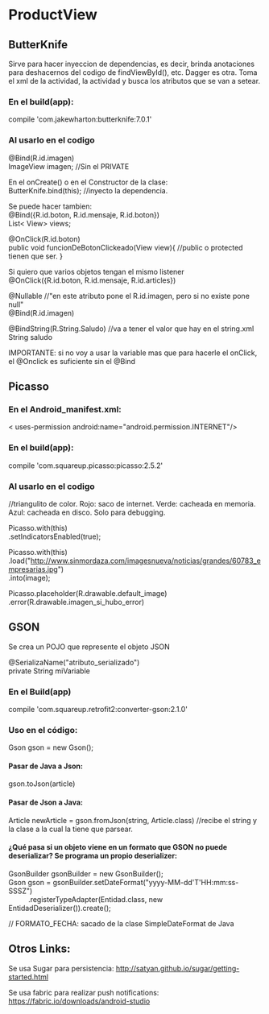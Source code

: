 # ProductView

## ButterKnife
Sirve para hacer inyeccion de dependencias, es decir, brinda anotaciones para deshacernos del codigo de findViewById(), etc. Dagger es otra. Toma el xml de la actividad, la actividad y busca los atributos que se van a setear.

### En el build(app):    
compile 'com.jakewharton:butterknife:7.0.1'


### Al usarlo en el codigo
@Bind(R.id.imagen)  
ImageView imagen; //Sin el PRIVATE    


En el onCreate() o en el Constructor de la clase:  
ButterKnife.bind(this);  //inyecto la dependencia.    


Se puede hacer tambien:  
@Bind({R.id.boton, R.id.mensaje, R.id.boton})  
List< View> views;  


@OnClick(R.id.boton)  
public void funcionDeBotonClickeado(View view){ //public o protected tienen que ser.
}  


Si quiero que varios objetos tengan el mismo listener  
@OnClick({R.id.boton, R.id.mensaje, R.id.articles})  


@Nullable	//"en este atributo pone el R.id.imagen, pero si no existe pone null"  
@Bind(R.id.imagen)      


@BindString(R.String.Saludo)  //va a tener el valor que hay en el string.xml  
String saludo    


IMPORTANTE: si no voy a usar la variable mas que para hacerle el onClick, el @Onclick es suficiente sin el @Bind  


## Picasso

### En el Android_manifest.xml:
< uses-permission android:name="android.permission.INTERNET"/>

### En el build(app):
compile 'com.squareup.picasso:picasso:2.5.2'

### Al usarlo en el codigo
//triangulito de color. Rojo: saco de internet. Verde: cacheada en memoria. Azul: cacheada en disco. Solo para debugging. 
 
 Picasso.with(this)  
        .setIndicatorsEnabled(true); 

 Picasso.with(this)  
        .load("http://www.sinmordaza.com/imagesnueva/noticias/grandes/60783_empresarias.jpg")  
        .into(image);

  Picasso.placeholder(R.drawable.default_image)  
  		.error(R.drawable.imagen_si_hubo_error)

## GSON
Se crea un POJO que represente el objeto JSON  

@SerializaName("atributo_serializado")  
private String miVariable

### En el Build(app)
compile 'com.squareup.retrofit2:converter-gson:2.1.0'

### Uso en el código:
Gson gson = new Gson();  

#### Pasar de Java a Json:
gson.toJson(article)  
#### Pasar de Json a Java:  
Article newArticle = gson.fromJson(string, Article.class)  //recibe el string y la clase a la cual la tiene que parsear.   
#### ¿Qué pasa si un objeto viene en un formato que GSON no puede deserializar? Se programa un propio deserializer:
GsonBuilder gsonBuilder = new GsonBuilder();  
Gson gson = gsonBuilder.setDateFormat("yyyy-MM-dd'T'HH:mm:ss-SSSZ")      
           .registerTypeAdapter(Entidad.class, new EntidadDeserializer()).create();   
              
// FORMATO_FECHA: sacado de la clase SimpleDateFormat de Java
  
     
## Otros Links:   
Se usa Sugar para persistencia:
http://satyan.github.io/sugar/getting-started.html   
   
Se usa fabric para realizar push notifications:   
https://fabric.io/downloads/android-studio   
